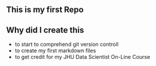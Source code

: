 ## This is my first Repo

## Why did I create this
* to start to comprehend git version controll
* to create my first markdown files
* to get credit for my JHU Data Scientist On-Line Course
